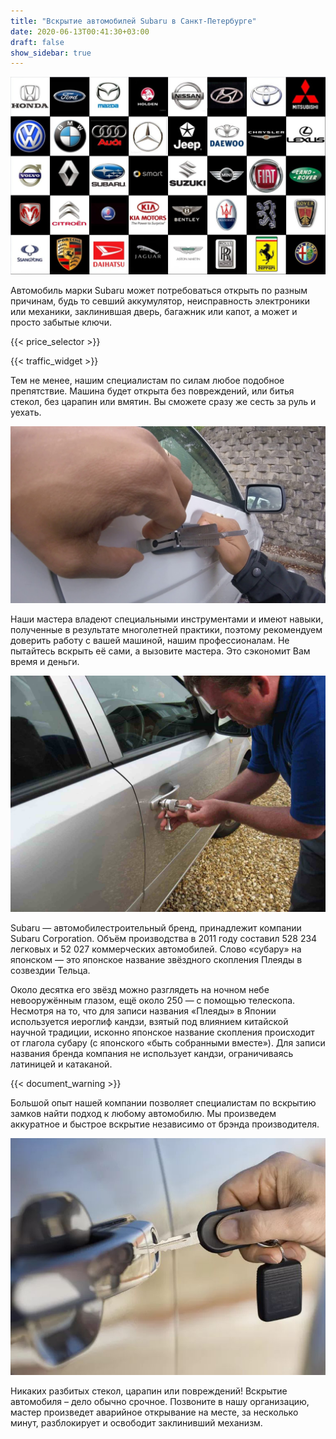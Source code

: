 ```yaml
---
title: "Вскрытие автомобилей Subaru в Санкт-Петербурге"
date: 2020-06-13T00:41:30+03:00
draft: false
show_sidebar: true
---
```


![логотипы авто](../car_logo.jpg)

Автомобиль марки Subaru может потребоваться открыть по разным причинам, будь то севший аккумулятор, неисправность электроники или механики, заклинившая дверь, багажник или капот, а может и просто забытые ключи. 

{{< price_selector >}}

{{< traffic_widget >}}

Тем не менее, нашим специалистам по силам любое подобное препятствие. Машина будет открыта без повреждений, или битья стекол, без царапин или вмятин. Вы сможете сразу же сесть за руль и уехать.

![вскрытие машины без повреждений](../car.jpg)

Наши мастера владеют специальными инструментами и имеют навыки, полученные в результате многолетней практики, поэтому рекомендуем доверить работу с вашей машиной, нашим профессионалам. Не пытайтесь вскрыть её сами, а вызовите мастера. Это сэкономит Вам время и деньги.

![процесс вскртия авто](../car_open.jpg)

Subaru — автомобилестроительный бренд, принадлежит компании Subaru Corporation. Объём производства в 2011 году составил 528 234 легковых и 52 027 коммерческих автомобилей. Слово «субару» на японском — это японское название звёздного скопления Плеяды в созвездии Тельца. 

Около десятка его звёзд можно разглядеть на ночном небе невооружённым глазом, ещё около 250 — с помощью телескопа. Несмотря на то, что для записи названия «Плеяды» в Японии используется иероглиф кандзи, взятый под влиянием китайской научной традиции, исконно японское название скопления происходит от глагола субару (с японского «быть собранными вместе»). Для записи названия бренда компания не использует кандзи, ограничиваясь латиницей и катаканой.

{{< document_warning >}}

Большой опыт нашей компании позволяет специалистам по вскрытию замков найти подход к любому автомобилю. Мы произведем аккуратное и быстрое вскрытие независимо от брэнда производителя. 

![ключ от авто](../car_key.jpg)

Никаких разбитых стекол, царапин или повреждений! Вскрытие автомобиля – дело обычно срочное. Позвоните в нашу организацию, мастер произведет аварийное открывание на месте, за несколько минут, разблокирует и освободит заклинивший механизм.
